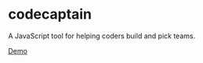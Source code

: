 codecaptain
===========

A JavaScript tool for helping coders build and pick teams.

[Demo](https://cdn.rawgit.com/SeattlePubJS/codecaptain/bb66fe0690b4ac9e24b8683047e3444dd40bc29a/app/index.html)
